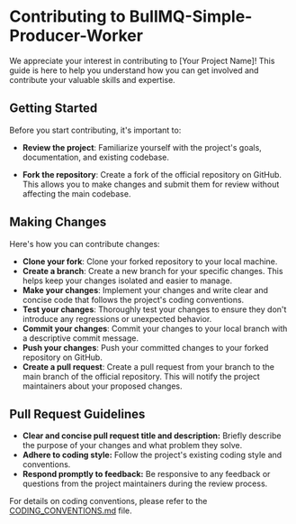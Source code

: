 # Contributing to BullMQ-Simple-Producer-Worker

We appreciate your interest in contributing to [Your Project Name]! This guide is here to help you understand how you can get involved and contribute your valuable skills and expertise.

## Getting Started

Before you start contributing, it's important to:

- **Review the project**: Familiarize yourself with the project's goals, documentation, and existing codebase.

- **Fork the repository**: Create a fork of the official repository on GitHub. This allows you to make changes and submit them for review without affecting the main codebase.

## Making Changes

Here's how you can contribute changes:

- **Clone your fork**: Clone your forked repository to your local machine.
- **Create a branch**: Create a new branch for your specific changes. This helps keep your changes isolated and easier to manage.
- **Make your changes**: Implement your changes and write clear and concise code that follows the project's coding conventions.
- **Test your changes**: Thoroughly test your changes to ensure they don't introduce any regressions or unexpected behavior.
- **Commit your changes**: Commit your changes to your local branch with a descriptive commit message.
- **Push your changes**: Push your committed changes to your forked repository on GitHub.
- **Create a pull request**: Create a pull request from your branch to the main branch of the official repository. This will notify the project maintainers about your proposed changes.

## Pull Request Guidelines

- **Clear and concise pull request title and description:** Briefly describe the purpose of your changes and what problem they solve.
- **Adhere to coding style:** Follow the project's existing coding style and conventions.
- **Respond promptly to feedback:** Be responsive to any feedback or questions from the project maintainers during the review process.

For details on coding conventions, please refer to the [CODING_CONVENTIONS.md](CODING_CONVENTIONS.md) file.
